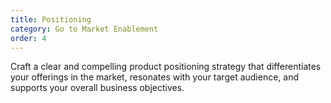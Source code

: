 ```yaml
---
title: Positioning
category: Go to Market Enablement
order: 4
---
```

Craft a clear and compelling product positioning strategy that differentiates your offerings in the market, resonates with your target audience, and supports your overall business objectives.
